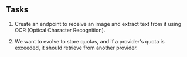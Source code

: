 ## Tasks

1. Create an endpoint to receive an image and extract text from it using OCR (Optical Character Recognition).

2. We want to evolve to store quotas, and if a provider's quota is exceeded, it should retrieve from another provider.
